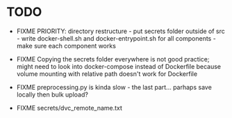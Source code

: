 # TODO

- FIXME PRIORITY: directory restructure - put secrets folder outside of src - write docker-shell.sh and docker-entrypoint.sh for all components - make sure each component works

- FIXME Copying the secrets folder everywhere is not good practice; might need to look into docker-compose instead of Dockerfile because volume mounting with relative path doesn't work for Dockerfile

- FIXME preprocessing.py is kinda slow - the last part... parhaps save locally then bulk upload?

- FIXME secrets/dvc_remote_name.txt
